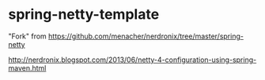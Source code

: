 spring-netty-template
=====================

"Fork" from https://github.com/menacher/nerdronix/tree/master/spring-netty

http://nerdronix.blogspot.com/2013/06/netty-4-configuration-using-spring-maven.html
